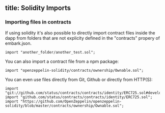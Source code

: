 title: Solidity Imports
---

### Importing files in contracts

If using solidity it's also possible to directly import contract files inside the dapp from folders that are not explicity defined in the "contracts" propery of embark.json.

<pre><code class="solidity">import "another_folder/another_test.sol";</code></pre>

You can also import a contract file from a npm package:

<pre><code class="solidity">import "openzeppelin-solidity/contracts/ownership/Ownable.sol";</code></pre>

You can even use files directly from Git, Github or directly from HTTP(S):

<pre><code class="solidity">import "git://github.com/status/contracts/contracts/identity/ERC725.sol#develop";
import "github.com/status/contracts/contracts/identity/ERC725.sol";
import "https://github.com/OpenZeppelin/openzeppelin-solidity/blob/master/contracts/ownership/Ownable.sol";
</code></pre>

